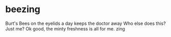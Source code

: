 # beezing
Burt's Bees on the eyelids a day keeps the doctor away
Who else does this? Just me? Ok good, the minty freshness is all for me. zing
